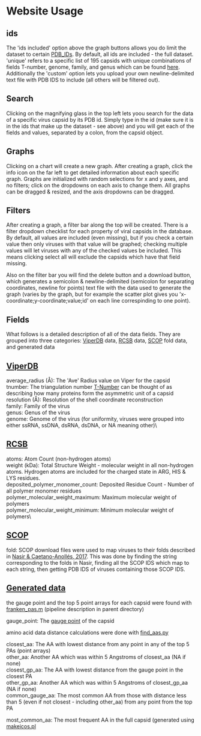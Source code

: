 # Website Usage

## ids

The 'ids included' option above the graph buttons allows you do limit the dataset to certain
[PDB_IDs](https://www.rcsb.org/docs/general-help/identifiers-in-pdb). By default, all ids are included - the full
dataset. 'unique' refers to a specific list of 195 capsids with unique combinations of fields T-number, genome, family, and
genus which can be found [here](https://github.com/gabeorosan/pa-project/blob/master/scripts/data/unids.txt). Additionally
the 'custom' option lets you upload your own newline-delimited text file with PDB IDS to include (all others will be
filtered out).

## Search

Clicking on the magnifying glass in the top left lets yoou search for the data of a specific virus capsid by its PDB id.
Simply type in the id (make sure it is in the ids that make up the dataset - see above) and you will get each of the
fields and values, separated by a colon, from the capsid object.

## Graphs

Clicking on a chart will create a new graph. After creating a graph, click the info icon on the far left to get detailed
information about each specific graph. Graphs are initialized with random selections for x and y axes, and no filters;
click on the dropdowns on each axis to change them. All graphs can be dragged & resized, and the axis dropdowns can be dragged.

## Filters

After creating a graph, a filter bar along the top will be created. There is a filter dropdown checklist for each
property of viral capsids in the database. By default, all values are included (even missing), but if you check a certain value then
only viruses with that value will be graphed; checking multiple values will let viruses with any of the checked values
be included. This means clicking select all will exclude the capsids which have that field missing.

Also on the filter bar you will find the delete button and a download button, which generates a semicolon &
newline-delimited (semicolon for separating coordinates, newline for points) text
file with the data used to generate the graph (varies by the graph, but for example the scatter plot gives you
'x-coordinate;y-coordinate;value;id' on each line correspinding to one point).

## Fields

What follows is a detailed description of all of the data fields. They are grouped into three categories:
[ViperDB](https://viperdb.org/) data,
[RCSB](https://www.rcsb.org/) data, [SCOP](https://scop.mrc-lmb.cam.ac.uk/) fold data, and generated data

## [ViperDB](https://viperdb.org/)

average_radius (Å): The 'Ave' Radius value on Viper for the capsid\
tnumber: The triangulation number <a
href='https://www.ncbi.nlm.nih.gov/pmc/articles/PMC7150055/#:~:text=The%20triangulation%20number%20(T)%20indicates,3%2C%20and%20T%20%3D%204.'>T-Number</a>
can be thought of as describing how many proteins form the asymmetric unit of a capsid\
resolution (Å): Resolution of the shell coordinate reconstruction\
family: Family of the virus\
genus: Genus of the virus\
genome: Genome of the virus (for uniformity, viruses were grouped into either ssRNA, ssDNA, dsRNA, dsDNA, or NA meaning
other)\

## [RCSB](https://www.rcsb.org/)

atoms: Atom Count (non-hydrogen atoms)\
weight (kDa): Total Structure Weight - molecular weight in all non-hydrogen atoms. Hydrogen atoms are included for the
charged state in ARG, HIS & LYS residues.\
deposited_polymer_monomer_count: Deposited Residue Count - Number of all polymer monomer residues\
polymer_molecular_weight_maximum: Maximum molecular weight of polymers\
polymer_molecular_weight_minimum: Minimum molecular weight of polymers\

## [SCOP](https://scop.mrc-lmb.cam.ac.uk/)

fold: SCOP download files were used to map viruses to their folds described in [Nasir &
Caetano-Anollés, 2017](https://www.ncbi.nlm.nih.gov/pmc/articles/PMC5344890/). This was done by finding the string 
corresponding to the folds in Nasir, finding all the SCOP IDS which map to each string, then 
getting PDB IDS of viruses containing those SCOP IDS.

## [Generated data](https://github.com/gabeorosan/pa-project/blob/master/SIP.md)

the gauge point and the top 5 point arrays for each capsid were found with
[franken_pas.m](https://github.com/gabeorosan/pa-project/blob/master/scripts/pipeline/franken_pas.m) (pipeline description
in parent directory)

gauge_point: The [gauge point](https://www.mdpi.com/1999-4915/12/4/467) of the capsid

amino acid data distance calculations were done with
[find_aas.py](https://github.com/gabeorosan/pa-project/blob/master/scripts/find_aas.py)

closest_aa: The AA with lowest distance from any point in any of the top 5 PAs (point arrays)  
other_aa: Another AA which was within 5 Angstroms of closest_aa (NA if none)  
closest_gp_aa: The AA with lowest distance from the gauge point in the closest PA  
other_gp_aa: Another AA which was within 5 Angstroms of closest_gp_aa (NA if none)  
common_gauge_aa: The most common AA from those with distance less than 5 (even if not closest - including other_aa) from any point from the top PA  

most_common_aa: The most frequent AA in the full capsid (generated using
[makeicos.pl](https://github.com/gabeorosan/pa-project/blob/master/scripts/pipeline/makeicos.pl)


